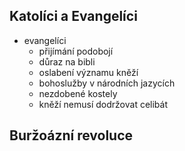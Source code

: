 ## Katolíci a Evangelíci
- evangelíci
  - přijímání podobojí
  - důraz na bibli
  - oslabení významu kněží
  - bohoslužby v národních jazycích
  - nezdobené kostely
  - kněží nemusí dodržovat celibát

## Buržoázní revoluce
